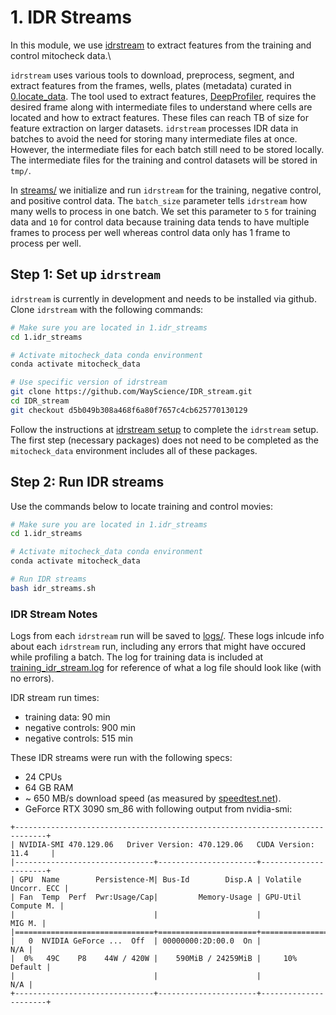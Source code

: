 # 1. IDR Streams

In this module, we use [idrstream](https://github.com/WayScience/IDR_stream) to extract features from the training and control mitocheck data.\

`idrstream` uses various tools to download, preprocess, segment, and extract features from the frames, wells, plates (metadata) curated in [0.locate_data](../0.locate_data).
The tool used to extract features, [DeepProfiler](https://github.com/cytomining/DeepProfiler), requires the desired frame along with intermediate files to understand where cells are located and how to extract features.
These files can reach TB of size for feature extraction on larger datasets.
`idrstream` processes IDR data in batches to avoid the need for storing many intermediate files at once.
However, the intermediate files for each batch still need to be stored locally.
The intermediate files for the training and control datasets will be stored in `tmp/`.

In [streams/](streams/) we initialize and run `idrstream` for the training, negative control, and positive control data.
The `batch_size` parameter tells `idrstream` how many wells to process in one batch.
We set this parameter to `5` for training data and `10` for control data because training data tends to have multiple frames to process per well whereas control data only has 1 frame to process per well.

## Step 1: Set up `idrstream`

`idrstream` is currently in development and needs to be installed via github.
Clone `idrstream` with the following commands:

```sh
# Make sure you are located in 1.idr_streams
cd 1.idr_streams

# Activate mitocheck_data conda environment
conda activate mitocheck_data

# Use specific version of idrstream
git clone https://github.com/WayScience/IDR_stream.git
cd IDR_stream
git checkout d5b049b308a468f6a80f7657c4cb625770130129
```

Follow the instructions at [idrstream setup](https://github.com/WayScience/IDR_stream#setup) to complete the `idrstream` setup.
The first step (necessary packages) does not need to be completed as the `mitocheck_data` environment includes all of these packages.

## Step 2: Run IDR streams

Use the commands below to locate training and control movies:

```sh
# Make sure you are located in 1.idr_streams
cd 1.idr_streams

# Activate mitocheck_data conda environment
conda activate mitocheck_data

# Run IDR streams
bash idr_streams.sh
```

### IDR Stream Notes

Logs from each `idrstream` run will be saved to [logs/](streams/logs/).
These logs inlcude info about each `idrstream` run, including any errors that might have occured while profiling a batch.
The log for training data is included at [training_idr_stream.log](streams/logs/training_idr_stream.log) for reference of what a log file should look like (with no errors).

IDR stream run times:
- training data: 90 min
- negative controls: 900 min
- negative controls: 515 min

These IDR streams were run with the following specs:

- 24 CPUs
- 64 GB RAM
- ~ 650 MB/s download speed (as measured by [speedtest.net](https://www.speedtest.net/)).
- GeForce RTX 3090 sm_86 with following output from nvidia-smi:
```
+-----------------------------------------------------------------------------+
| NVIDIA-SMI 470.129.06   Driver Version: 470.129.06   CUDA Version: 11.4     |
|-------------------------------+----------------------+----------------------+
| GPU  Name        Persistence-M| Bus-Id        Disp.A | Volatile Uncorr. ECC |
| Fan  Temp  Perf  Pwr:Usage/Cap|         Memory-Usage | GPU-Util  Compute M. |
|                               |                      |               MIG M. |
|===============================+======================+======================|
|   0  NVIDIA GeForce ...  Off  | 00000000:2D:00.0  On |                  N/A |
|  0%   49C    P8    44W / 420W |    590MiB / 24259MiB |     10%      Default |
|                               |                      |                  N/A |
+-------------------------------+----------------------+----------------------+
```